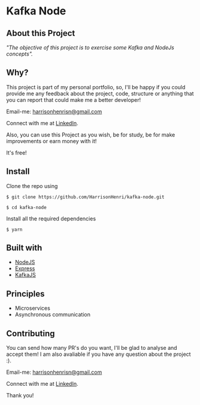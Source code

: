 # Kafka Node

## About this Project

_"The objective of this project is to exercise some Kafka and NodeJs concepts"._

## Why?

This project is part of my personal portfolio, so, I'll be happy if you could provide me any feedback about the project, code, structure or anything that you can report that could make me a better developer!

Email-me: harrisonhenrisn@gmail.com

Connect with me at [LinkedIn](https://linkedin.com/in/harrison-henri-dos-santos-nascimento).

Also, you can use this Project as you wish, be for study, be for make improvements or earn money with it!

It's free!

## Install

Clone the repo using

```
$ git clone https://github.com/HarrisonHenri/kafka-node.git
```

```
$ cd kafka-node
```

Install all the required dependencies

```
$ yarn
```

## Built with

- [NodeJS](https://nodejs.org/en/)
- [Express](https://expressjs.com/)
- [KafkaJS](https://kafka.js.org/)

## Principles

- Microservices
- Asynchronous communication

## Contributing

You can send how many PR's do you want, I'll be glad to analyse and accept them! I am also avaliable if you have any question about the project :).

Email-me: harrisonhenrisn@gmail.com

Connect with me at [LinkedIn](https://linkedin.com/in/harrison-henri-dos-santos-nascimento-a6ba33112).

Thank you!
